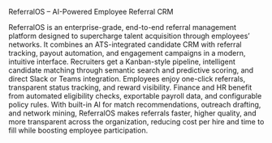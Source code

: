 ReferralOS – AI-Powered Employee Referral CRM

ReferralOS is an enterprise-grade, end-to-end referral management platform designed to supercharge talent acquisition through employees’ networks. It combines an ATS-integrated candidate CRM with referral tracking, payout automation, and engagement campaigns in a modern, intuitive interface. Recruiters get a Kanban-style pipeline, intelligent candidate matching through semantic search and predictive scoring, and direct Slack or Teams integration. Employees enjoy one-click referrals, transparent status tracking, and reward visibility. Finance and HR benefit from automated eligibility checks, exportable payroll data, and configurable policy rules. With built-in AI for match recommendations, outreach drafting, and network mining, ReferralOS makes referrals faster, higher quality, and more transparent across the organization, reducing cost per hire and time to fill while boosting employee participation.
